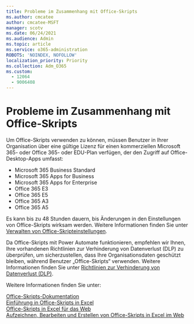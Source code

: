 ```yaml
---
title: Probleme im Zusammenhang mit Office-Skripts
ms.author: cmcatee
author: cmcatee-MSFT
manager: scotv
ms.date: 06/24/2021
ms.audience: Admin
ms.topic: article
ms.service: o365-administration
ROBOTS: 'NOINDEX, NOFOLLOW'
localization_priority: Priority
ms.collection: Adm_O365
ms.custom:
  - 12064
  - 9006408
---
```


# <a name="issues-related-to-office-scripts"></a>Probleme im Zusammenhang mit Office-Skripts

Um Office-Skripts verwenden zu können, müssen Benutzer in Ihrer Organisation über eine gültige Lizenz für einen kommerziellen Microsoft 365- oder Office 365- oder EDU-Plan verfügen, der den Zugriff auf Office-Desktop-Apps umfasst:

- Microsoft 365 Business Standard
- Microsoft 365 Apps for Business
- Microsoft 365 Apps for Enterprise
- Office 365 E3
- Office 365 E5
- Office 365 A3
- Office 365 A5

Es kann bis zu 48 Stunden dauern, bis Änderungen in den Einstellungen von Office-Skripts wirksam werden. Weitere Informationen finden Sie unter [Verwalten von Office-Skripteinstellungen](https://docs.microsoft.com/microsoft-365/admin/manage/manage-office-scripts-settings).

Da Office-Skripts mit Power Automate funktionieren, empfehlen wir Ihnen, Ihre vorhandenen Richtlinien zur Verhinderung von Datenverlust (DLP) zu überprüfen, um sicherzustellen, dass Ihre Organisationsdaten geschützt bleiben, während Benutzer „Office-Skripts“ verwenden. Weitere Informationen finden Sie unter [Richtlinien zur Verhinderung von Datenverlust (DLP)](https://docs.microsoft.com/power-automate/prevent-data-loss).

Weitere Informationen finden Sie unter:

[Office-Skripts-Dokumentation](https://docs.microsoft.com/office/dev/scripts/)<br/>
[Einführung in Office-Skripts in Excel](https://support.microsoft.com/office/introduction-to-office-scripts-in-excel-9fbe283d-adb8-4f13-a75b-a81c6baf163a)<br/>
[Office-Skripts in Excel für das Web](https://support.microsoft.com/office/sharing-office-scripts-in-excel-for-the-web-226eddbc-3a44-4540-acfe-fccda3d1122b)<br/>
[Aufzeichnen, Bearbeiten und Erstellen von Office-Skripts in Excel im Web](https://docs.microsoft.com/office/dev/scripts/tutorials/excel-tutorial)